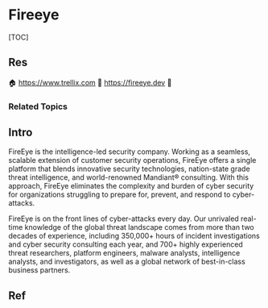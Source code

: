 # Fireeye

[TOC]



## Res
🏠 https://www.trellix.com
📂 https://fireeye.dev
🚧 


### Related Topics



## Intro
FireEye is the intelligence-led security company. Working as a seamless, scalable extension of customer security operations, FireEye offers a single platform that blends innovative security technologies, nation-state grade threat intelligence, and world-renowned Mandiant® consulting. With this approach, FireEye eliminates the complexity and burden of cyber security for organizations struggling to prepare for, prevent, and respond to cyber-attacks.

FireEye is on the front lines of cyber-attacks every day. Our unrivaled real-time knowledge of the global threat landscape comes from more than two decades of experience, including 350,000+ hours of incident investigations and cyber security consulting each year, and 700+ highly experienced threat researchers, platform engineers, malware analysts, intelligence analysts, and investigators, as well as a global network of best-in-class business partners.



## Ref
[👍 聊一聊FireEye在国内迅速崛起带来的启示 | Freebuf]: https://www.freebuf.com/articles/neopoints/210072.html
